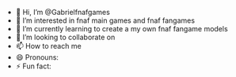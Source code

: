 - 👋 Hi, I’m @Gabrielfnafgames
- 👀 I’m interested in fnaf main games and fnaf fangames
- 🌱 I’m currently learning to create a my own fnaf fangame models
- 💞️ I’m looking to collaborate on 
- 📫 How to reach me 
- 😄 Pronouns: 
- ⚡ Fun fact: 

<!---
Gabrielfnafgames/Gabrielfnafgames is a ✨ special ✨ repository because its `README.md` (this file) appears on your GitHub profile.
You can click the Preview link to take a look at your changes.
--->
